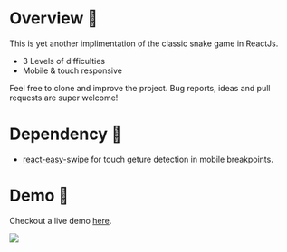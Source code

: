 # Overview 🐍

This is yet another implimentation of the classic snake game in ReactJs.

* 3 Levels of difficulties
* Mobile & touch responsive

 Feel free to clone and improve the project. Bug reports, ideas and pull requests are super welcome!

# Dependency 📖

* [react-easy-swipe](https://www.npmjs.com/package/react-easy-swipe) for touch geture detection in mobile breakpoints.

# Demo 🚀

Checkout a live demo [here](https://diozz.github.io/snake-react-js/demo).

![](https://i.imgur.com/woK1HQJ.gif)

